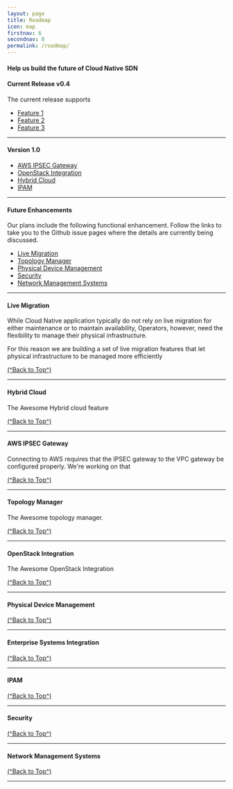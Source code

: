 ```yaml
---
layout: page
title: Roadmap
icon: map
firstnav: 6
secondnav: 0
permalink: /roadmap/
---
```


#### Help us build the future of Cloud Native SDN

#### Current Release v0.4

The current release supports

- [Feature 1](#feature-1)
- [Feature 2](#feature-2)
- [Feature 3](#feature-3)


---

#### Version 1.0

- [AWS IPSEC Gateway](#aws-ipsec-gateway)
- [OpenStack Integration](#openstack-integration)
- [Hybrid Cloud](#hybrid-cloud)
- [IPAM](#ipam)

---

#### Future Enhancements

Our plans include the following functional enhancement. Follow the links to take you to the Github issue pages where the details are currently being discussed. 

- [Live Migration](#live-migration)
- [Topology Manager](#topology-manager)
- [Physical Device Management](#physical-device-management)
- [Security](#security)
- [Network Management Systems](#network-management-systems)

---

#### Live Migration

While Cloud Native application typically do not rely on live migration for either maintenance or to maintain availability, Operators, however, need the flexibility to manage their physical infrastructure. 

For this reason we are building a set of live migration features that let physical infrastructure to be managed more efficiently

[(^Back to Top^)](#help-us-build-the-future-of-cloud-native-sdn)

---

#### Hybrid Cloud

The Awesome Hybrid cloud feature 

[(^Back to Top^)](#help-us-build-the-future-of-cloud-native-sdn)

---

#### AWS IPSEC Gateway

Connecting to AWS requires that the IPSEC gateway to the VPC gateway be configured properly. We're working on that

[(^Back to Top^)](#help-us-build-the-future-of-cloud-native-sdn)

---

#### Topology Manager

The Awesome topology manager.

[(^Back to Top^)](#help-us-build-the-future-of-cloud-native-sdn)

---

#### OpenStack Integration

The Awesome OpenStack Integration

[(^Back to Top^)](#help-us-build-the-future-of-cloud-native-sdn)

---

#### Physical Device Management

[(^Back to Top^)](#help-us-build-the-future-of-cloud-native-sdn)

---

#### Enterprise Systems Integration

[(^Back to Top^)](#help-us-build-the-future-of-cloud-native-sdn)

---

#### IPAM

[(^Back to Top^)](#help-us-build-the-future-of-cloud-native-sdn)

---

#### Security

[(^Back to Top^)](#help-us-build-the-future-of-cloud-native-sdn)

---

#### Network Management Systems

[(^Back to Top^)](#help-us-build-the-future-of-cloud-native-sdn)

---
